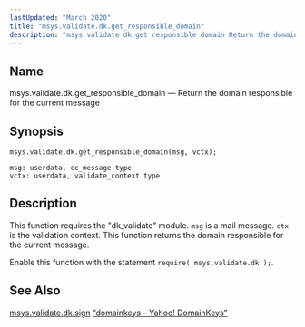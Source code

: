 ```yaml
---
lastUpdated: "March 2020"
title: "msys.validate.dk.get_responsible_domain"
description: "msys validate dk get responsible domain Return the domain responsible for the current message msys validate dk get responsible domain msg vctx This function requires the dk validate module msg is a mail message ctx is the validation context This function returns the domain responsible for the current message Enable..."
---
```


<a name="lua.ref.msys.validate.dk.get_responsible_domain"></a> 
## Name

msys.validate.dk.get_responsible_domain — Return the domain responsible for the current message

<a name="idp27094336"></a> 
## Synopsis

`msys.validate.dk.get_responsible_domain(msg, vctx);`

```
msg: userdata, ec_message type
vctx: userdata, validate_context type
```
<a name="idp27097072"></a> 
## Description

This function requires the "dk_validate" module. `msg` is a mail message. `ctx` is the validation context. This function returns the domain responsible for the current message.

Enable this function with the statement `require('msys.validate.dk');`.

<a name="idp27100592"></a> 
## See Also

[msys.validate.dk.sign](/momentum/3/3-reference/3-reference-lua-ref-msys-validate-dk-sign) [“domainkeys – Yahoo! DomainKeys”](/momentum/3/3-reference/3-reference-modules-domainkeys)